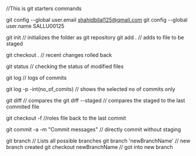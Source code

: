 //This is git starters commands

git config --global user.email shahidbilal125@gmail.com
git config --global user.name SALLU00125

git init  // initializes the folder as git repository
git add . // adds to file to be staged

git checkout . // recent changes rolled back

git status // checking the status of modified files

git log // logs of commits

git log -p -int(no_of_comits) // shows the selected no of commits only

git diff // compares the
git diff --staged // compares the staged to the last commited file

git checkout -f //roles file back to the last commit

git commit -a -m "Commit messages" // directly commit without staging

git branch // Lists all possible branches
git branch 'newBranchName' // new branch created
git checkout newBranchName // got into new branch

